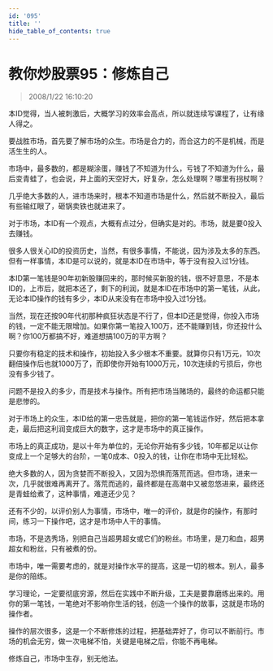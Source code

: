 ```yaml
---
id: '095'
title: ''
hide_table_of_contents: true
---
```


# 教你炒股票95：修炼自己

> 2008/1/22 16:10:20

<div style={{color: '#FF0000', fontSize: '18px', fontWeight: 'bold'}}>

本ID觉得，当人被刺激后，大概学习的效率会高点，所以就连续写课程了，让有缘人得之。

要战胜市场，首先要了解市场的众生。市场是合力的，而合这力的不是机械，而是活生生的人。

市场中，最多数的，都是糊涂蛋，赚钱了不知道为什么，亏钱了不知道为什么，最后变青蛙了，也会说，井上面的天空好大，好复杂，怎么处理啊？哪里有拐杖啊？

几乎绝大多数的人，进市场来时，根本不知道市场是什么，然后就不断投入，最后有些输红眼了，砸锅卖铁也就进来了。

对于市场，本ID有一个观点，大概有点过分，但确实是对的。市场，就是要0投入去赚钱。

很多人很关心ID的投资历史，当然，有很多事情，不能说，因为涉及太多的东西。但有一样事情，本ID是可以说的，就是本ID在市场中，等于没有投入过1分钱。

本ID第一笔钱是90年初新股赚回来的，那时候买新股的钱，很不好意思，不是本ID的，上市后，就把本还了，剩下的利润，就是本ID在市场中的第一笔钱，从此，无论本ID操作的钱有多少，本ID从来没有在市场中投入过1分钱。

当然，现在还按90年代初那种疯狂状态是不行了，但本ID还是觉得，你投入市场的钱，一定不能无限增加。如果你第一笔投入100万，还不能赚到钱，你还投什么啊？你100万都搞不好，难道想搞100万的平方啊？

只要你有稳定的技术和操作，初始投入多少根本不重要。就算你只有1万元，10次翻倍操作后也就1000万了，而即使你开始有1000万元，10次连续的亏损后，你也没有多少钱了。

问题不是投入的多少，而是技术与操作。所有把市场当赌场的，最终的命运都只能是悲惨的。

对于市场上的众生，本ID给的第一忠告就是，把你的第一笔钱运作好，然后把本拿走，最后把这利润变成巨大的数字，这才是市场中的真正操作。

市场上的真正成功，是以十年为单位的，无论你开始有多少钱，10年都足以让你变成上一个足够大的台阶，一笔0成本、0投入的钱，让你在市场中无比轻松。

绝大多数的人，因为贪婪而不断投入，又因为恐惧而落荒而逃。但市场，进来一次，几乎就很难再离开了。落荒而逃的，最终都是在高潮中又被忽悠进来，最终还是青蛙给煮了，这种事情，难道还少见？

还有不少的，以评价别人为事情，市场中，唯一的评价，就是你的操作，有那时间，练习一下操作吧，这才是市场中人干的事情。

市场，不是选秀场，别把自己当超男超女或它们的粉丝。市场里，是刀和血，超男超女和粉丝，只有被煮的份。

市场中，唯一需要考虑的，就是对操作水平的提高，这是一切的根本。别人，最多是你的陪练。

学习理论，一定要彻底穷源，然后在实践中不断升级，工夫是要靠磨练出来的。用你的第一笔钱，一笔绝对不影响你生活的钱，创造一个操作的故事，这就是市场的操作者。

操作的层次很多，这是一个不断修炼的过程，把基础弄好了，你可以不断前行。市场的机会无穷，做一次电梯不怕，关键是电梯之后，你能不再电梯。

修炼自己，市场中生存，别无他法。

</div>